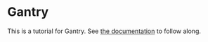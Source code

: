 # Gantry
This is a tutorial for Gantry. See [the documentation](https://docs.gantry.io/docs/quickstart) to follow along.